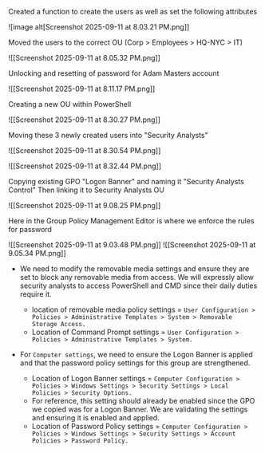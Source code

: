 
Created a function to create the users as well as set the following attributes

![image alt[Screenshot 2025-09-11 at 8.03.21 PM.png]]

Moved the users to the correct OU (Corp > Employees > HQ-NYC > IT)

![[Screenshot 2025-09-11 at 8.05.32 PM.png]]

Unlocking and resetting of password for Adam Masters account

![[Screenshot 2025-09-11 at 8.11.17 PM.png]]

Creating a new OU within PowerShell

![[Screenshot 2025-09-11 at 8.30.27 PM.png]]

Moving these 3 newly created users into "Security Analysts"

![[Screenshot 2025-09-11 at 8.30.54 PM.png]]

![[Screenshot 2025-09-11 at 8.32.44 PM.png]]

Copying existing GPO "Logon Banner" and naming it "Security Analysts Control"
Then linking it to Security Analysts OU

![[Screenshot 2025-09-11 at 9.08.25 PM.png]]

Here in the Group Policy Management Editor is where we enforce the rules for password


![[Screenshot 2025-09-11 at 9.03.48 PM.png]]
![[Screenshot 2025-09-11 at 9.05.34 PM.png]]
- We need to modify the removable media settings and ensure they are set to block any removable media from access. We will expressly allow security analysts to access PowerShell and CMD since their daily duties require it.
    
    - location of removable media policy settings = `User Configuration > Policies > Administrative Templates > System > Removable Storage Access.`
    - Location of Command Prompt settings = `User Configuration > Policies > Administrative Templates > System.`

- For `Computer settings`, we need to ensure the Logon Banner is applied and that the password policy settings for this group are strengthened.
    
    - Location of Logon Banner settings = `Computer Configuration > Policies > Windows Settings > Security Settings > Local Policies > Security Options.`
    - For reference, this setting should already be enabled since the GPO we copied was for a Logon Banner. We are validating the settings and ensuring it is enabled and applied.
    - Location of Password Policy settings = `Computer Configuration > Policies > Windows Settings > Security Settings > Account Policies > Password Policy.`


